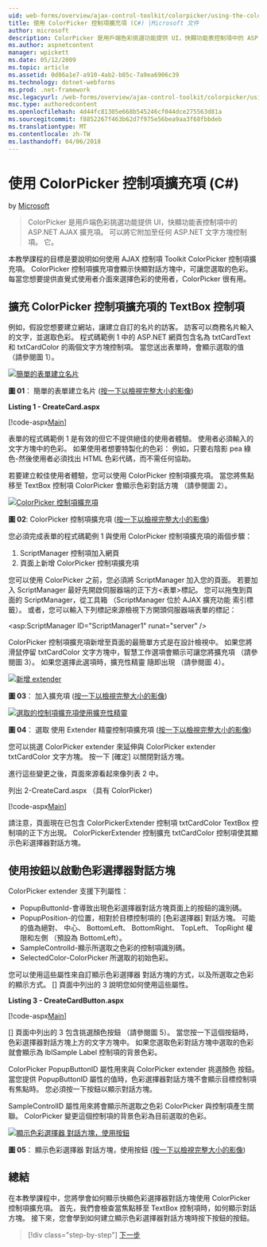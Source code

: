 ```yaml
---
uid: web-forms/overview/ajax-control-toolkit/colorpicker/using-the-colorpicker-control-extender-cs
title: 使用 ColorPicker 控制項擴充項 (C#) |Microsoft 文件
author: microsoft
description: ColorPicker 是用戶端色彩挑選功能提供 UI，快顯功能表控制項中的 ASP.NET AJAX 擴充項。 可以將它附加至任何 ASP.NET...
ms.author: aspnetcontent
manager: wpickett
ms.date: 05/12/2009
ms.topic: article
ms.assetid: 0d86a1e7-a910-4ab2-b85c-7a9ea6906c39
ms.technology: dotnet-webforms
ms.prod: .net-framework
msc.legacyurl: /web-forms/overview/ajax-control-toolkit/colorpicker/using-the-colorpicker-control-extender-cs
msc.type: authoredcontent
ms.openlocfilehash: 4d44fc81305e668b545246cf044dce275563d81a
ms.sourcegitcommit: f8852267f463b62d7f975e56bea9aa3f68fbbdeb
ms.translationtype: MT
ms.contentlocale: zh-TW
ms.lasthandoff: 04/06/2018
---
```

<a name="using-the-colorpicker-control-extender-c"></a>使用 ColorPicker 控制項擴充項 (C#)
====================
by [Microsoft](https://github.com/microsoft)

> ColorPicker 是用戶端色彩挑選功能提供 UI，快顯功能表控制項中的 ASP.NET AJAX 擴充項。 可以將它附加至任何 ASP.NET 文字方塊控制項。 它。


本教學課程的目標是要說明如何使用 AJAX 控制項 Toolkit ColorPicker 控制項擴充項。 ColorPicker 控制項擴充項會顯示快顯對話方塊中，可讓您選取的色彩。 每當您想要提供直覺式使用者介面來選擇色彩的使用者，ColorPicker 很有用。

## <a name="extending-a-textbox-control-with-the-colorpicker-control-extender"></a>擴充 ColorPicker 控制項擴充項的 TextBox 控制項

例如，假設您想要建立網站，讓建立自訂的名片的訪客。 訪客可以商務名片輸入的文字，並選取色彩。 程式碼範例 1 中的 ASP.NET 網頁包含名為 txtCardText 和 txtCardColor 的兩個文字方塊控制項。 當您送出表單時，會顯示選取的值 （請參閱圖 1）。


[![簡單的表單建立名片](using-the-colorpicker-control-extender-cs/_static/image1.jpg)](using-the-colorpicker-control-extender-cs/_static/image1.png)

**圖 01**： 簡單的表單建立名片 ([按一下以檢視完整大小的影像](using-the-colorpicker-control-extender-cs/_static/image2.png))


**Listing 1 - CreateCard.aspx**

[!code-aspx[Main](using-the-colorpicker-control-extender-cs/samples/sample1.aspx)]

表單的程式碼範例 1 是有效的但它不提供絕佳的使用者體驗。 使用者必須輸入的文字方塊中的色彩。 如果使用者想要特製化的色彩： 例如，只要右陰影 pea 綠色-然後使用者必須找出 HTML 色彩代碼，而不需任何協助。

若要建立較佳使用者體驗，您可以使用 ColorPicker 控制項擴充項。 當您將焦點移至 TextBox 控制項 ColorPicker 會顯示色彩對話方塊 （請參閱圖 2）。


[![ColorPicker 控制項擴充項](using-the-colorpicker-control-extender-cs/_static/image2.jpg)](using-the-colorpicker-control-extender-cs/_static/image3.png)

**圖 02**: ColorPicker 控制項擴充項 ([按一下以檢視完整大小的影像](using-the-colorpicker-control-extender-cs/_static/image4.png))


您必須完成表單的程式碼範例 1 與使用 ColorPicker 控制項擴充項的兩個步驟：

1. ScriptManager 控制項加入網頁
2. 頁面上新增 ColorPicker 控制項擴充項

您可以使用 ColorPicker 之前，您必須將 ScriptManager 加入您的頁面。 若要加入 ScriptManager 最好先開啟伺服器端的正下方&lt;表單&gt;標記。 您可以拖曳到頁面的 ScriptManager，從工具箱 （ScriptManager 位於 AJAX 擴充功能 索引標籤）。 或者，您可以輸入下列標記來源檢視下方開頭伺服器端表單的標記：

&lt;asp:ScriptManager ID="ScriptManager1" runat="server" /&gt;

ColorPicker 控制項擴充項新增至頁面的最簡單方式是在設計檢視中。 如果您將滑鼠停留 txtCardColor 文字方塊中，智慧工作選項會顯示可讓您將擴充項 （請參閱圖 3）。 如果您選擇此選項時，擴充性精靈 隨即出現 （請參閱圖 4）。


[![新增 extender](using-the-colorpicker-control-extender-cs/_static/image3.jpg)](using-the-colorpicker-control-extender-cs/_static/image5.png)

**圖 03**： 加入擴充項 ([按一下以檢視完整大小的影像](using-the-colorpicker-control-extender-cs/_static/image6.png))


[![選取的控制項擴充項使用擴充性精靈](using-the-colorpicker-control-extender-cs/_static/image4.jpg)](using-the-colorpicker-control-extender-cs/_static/image7.png)

**圖 04**： 選取 使用 Extender 精靈控制項擴充項 ([按一下以檢視完整大小的影像](using-the-colorpicker-control-extender-cs/_static/image8.png))


您可以挑選 ColorPicker extender 來延伸與 ColorPicker extender txtCardColor 文字方塊。 按一下 [確定] 以關閉對話方塊。

進行這些變更之後，頁面來源看起來像列表 2 中。

列出 2-CreateCard.aspx （具有 ColorPicker)

[!code-aspx[Main](using-the-colorpicker-control-extender-cs/samples/sample2.aspx)]

請注意，頁面現在已包含 ColorPickerExtender 控制項 txtCardColor TextBox 控制項的正下方出現。 ColorPickerExtender 控制擴充 txtCardColor 控制項使其顯示色彩選擇器對話方塊。

## <a name="using-a-button-to-launch-the-color-picker-dialog"></a>使用按鈕以啟動色彩選擇器對話方塊

ColorPicker extender 支援下列屬性：

- PopupButtonId-會導致出現色彩選擇器對話方塊頁面上的按鈕的識別碼。
- PopupPosition-的位置，相對於目標控制項的 [色彩選擇器] 對話方塊。 可能的值為絕對、 中心、 BottomLeft、 BottomRight、 TopLeft、 TopRight 權限和左側 （預設為 BottomLeft）。
- SampleControlId-顯示所選取之色彩的控制項識別碼。
- SelectedColor-ColorPicker 所選取的初始色彩。

您可以使用這些屬性來自訂顯示色彩選擇器 對話方塊的方式，以及所選取之色彩的顯示方式。 [] 頁面中列出的 3 說明您如何使用這些屬性。

**Listing 3 - CreateCardButton.aspx**

[!code-aspx[Main](using-the-colorpicker-control-extender-cs/samples/sample3.aspx)]

[] 頁面中列出的 3 包含挑選顏色按鈕 （請參閱圖 5）。 當您按一下這個按鈕時，色彩選擇器對話方塊上方的文字方塊中。 如果您選取色彩對話方塊中選取的色彩就會顯示為 lblSample Label 控制項的背景色彩。

ColorPicker PopupButtonID 屬性用來與 ColorPicker extender 挑選顏色 按鈕。 當您提供 PopupButtonID 屬性的值時，色彩選擇器對話方塊不會顯示目標控制項有焦點時。 您必須按一下按鈕以顯示對話方塊。

SampleControlID 屬性用來將會顯示所選取之色彩 ColorPicker 與控制項產生關聯。 ColorPicker 變更這個控制項的背景色彩為目前選取的色彩。


[![顯示色彩選擇器 對話方塊，使用按鈕](using-the-colorpicker-control-extender-cs/_static/image5.jpg)](using-the-colorpicker-control-extender-cs/_static/image9.png)

**圖 05**： 顯示色彩選擇器 對話方塊，使用按鈕 ([按一下以檢視完整大小的影像](using-the-colorpicker-control-extender-cs/_static/image10.png))


## <a name="summary"></a>總結

在本教學課程中，您將學會如何顯示快顯色彩選擇器對話方塊使用 ColorPicker 控制項擴充項。 首先，我們會檢查當焦點移至 TextBox 控制項時，如何顯示對話方塊。 接下來，您會學到如何建立顯示色彩選擇器對話方塊時按下按鈕的按鈕。

> [!div class="step-by-step"]
> [下一步](using-the-colorpicker-control-extender-vb.md)
